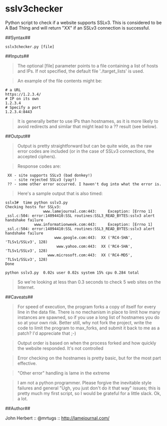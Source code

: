 sslv3checker
============

Python script to check if a website supports SSLv3. This is considered to be A Bad Thing and will return "XX" if an SSLv3 connection is successful.

##Syntax##

`sslv3checker.py [file]`

##Inputs##

>The optional [file] parameter points to a file containing a list of hosts and IPs. If not specified, the default file './target\_lists' is used.

>An example of the file contents might be:

    # a URL
    https://1.2.3.4/
    # IP on its own
    1.2.3.4
    # Specify a port
    1.2.3.4:8443

> It is generally better to use IPs than hostnames, as it is more likely to avoid redirects and similar that might lead to a ?? result (see below).

##Output##

>Output is pretty straightforward but can be quite wide, as the raw error codes are included (or in the case of SSLv3 connections, the accepted ciphers).

>Response codes are:

     XX - site supports SSLv3 (bad donkey!)
        - site rejected SSLv3 (yay!)
     ?? - some other error occurred. I haven't dug into what the error is.


>Here's a sample output that is also timed:

    sslv3#  time python sslv3.py
    Checking hosts for SSLv3:
                     www.lamejournal.com:443:     Exception: [Errno 1] _ssl.c:504: error:14094410:SSL routines:SSL3_READ_BYTES:sslv3 alert handshake failure
                 www.informationweek.com:443:     Exception: [Errno 1] _ssl.c:504: error:14094410:SSL routines:SSL3_READ_BYTES:sslv3 alert handshake failure
                          www.google.com:443:  XX ('RC4-SHA', 'TLSv1/SSLv3', 128)
                           www.yahoo.com:443:  XX ('RC4-SHA', 'TLSv1/SSLv3', 128)
                       www.microsoft.com:443:  XX ('RC4-MD5', 'TLSv1/SSLv3', 128)
    Done
    
    python sslv3.py  0.02s user 0.02s system 15% cpu 0.284 total

> So we're looking at less than 0.3 seconds to check 5 web sites on the Internet.

##Caveats##

>For speed of execution, the program forks a copy of itself for every line in the data file. There is no mechanism in place to limit how many instances are spawned, so if you use a long list of hostnames you do so at your own risk. Better still, why not fork the project, write the code to limit the program to max\_forks, and submit it back to me as a patch? I'd appreciate that ;-)

> Output order is based on when the process forked and how quickly the website responded. It's not controlled

>Error checking on the hostnames is pretty basic, but for the most part effective.

>"Other error" handling is lame in the extreme

>I am not a python programmer. Please forgive the inevitable style failures and general "Ugh, you just don't do it that way" issues; this is pretty much my first script, so I would be grateful for a little slack. Ok, a lot.

##Author##

John Herbert  ::  @mrtugs  ::  http://lamejournal.com/

